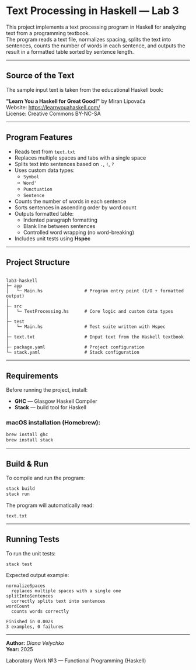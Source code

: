 # Text Processing in Haskell — Lab 3 

This project implements a text processing program in Haskell for analyzing text from a programming textbook.  
The program reads a text file, normalizes spacing, splits the text into sentences, counts the number of words in each sentence, and outputs the result in a formatted table sorted by sentence length.

---

##  Source of the Text

The sample input text is taken from the educational Haskell book:

**"Learn You a Haskell for Great Good!"** by Miran Lipovača  
Website: https://learnyouahaskell.com/  
License: Creative Commons BY-NC-SA

---

##  Program Features

- Reads text from `text.txt`
- Replaces multiple spaces and tabs with a single space
- Splits text into sentences based on `.`, `!`, `?`
- Uses custom data types:
  - `Symbol`
  - `Word'`
  - `Punctuation`
  - `Sentence`
- Counts the number of words in each sentence
- Sorts sentences in ascending order by word count
- Outputs formatted table:
  - Indented paragraph formatting
  - Blank line between sentences
  - Controlled word wrapping (no word-breaking)
- Includes unit tests using **Hspec**

---

##  Project Structure

```

lab3-haskell
├─ app
│   └─ Main.hs                # Program entry point (I/O + formatted output)
│
├─ src
│   └─ TextProcessing.hs      # Core logic and custom data types
│
├─ test
│   └─ Main.hs                # Test suite written with Hspec
│
├─ text.txt                   # Input text from the Haskell textbook
│
├─ package.yaml               # Project configuration
└─ stack.yaml                 # Stack configuration

````

---

##  Requirements

Before running the project, install:

- **GHC** — Glasgow Haskell Compiler  
- **Stack** — build tool for Haskell

### macOS installation (Homebrew):

```bash
brew install ghc
brew install stack
````

---

##  Build & Run

To compile and run the program:

```bash
stack build
stack run
```

The program will automatically read:

```
text.txt
```

---

##  Running Tests

To run the unit tests:

```bash
stack test
```

Expected output example:

```
normalizeSpaces
  replaces multiple spaces with a single one
splitIntoSentences
  correctly splits text into sentences
wordCount
  counts words correctly

Finished in 0.002s
3 examples, 0 failures
```

---

**Author:** *Diana Velychko*  
**Year:** 2025

Laboratory Work №3 — Functional Programming (Haskell)
